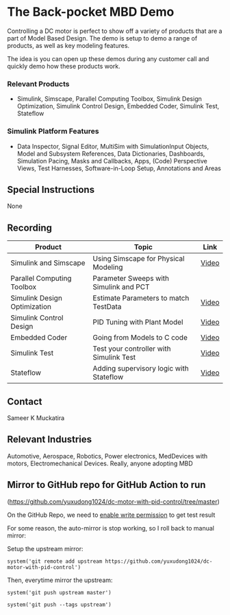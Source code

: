 # The Back-pocket MBD Demo #
Controlling a DC motor is perfect to show off a variety of products that are a part of Model Based Design.
The demo is setup to demo a range of products, as well as key modeling features.

The idea is you can open up these demos during any customer call and quickly demo how these products work.

### Relevant Products ###
  * Simulink, Simscape, Parallel Computing Toolbox, Simulink Design Optimization, Simulink Control Design, Embedded Coder, Simulink Test, Stateflow

### Simulink Platform Features ###
  * Data Inspector, Signal Editor, MultiSim with SimulationInput Objects, Model and Subsystem References, Data Dictionaries, Dashboards, Simulation Pacing, Masks and Callbacks, Apps, (Code) Perspective Views, Test Harnesses, Software-in-Loop Setup, Annotations and Areas


## Special Instructions
None

## Recording
Product                       | Topic                                   | Link
------------------------------| --------------------------------------- | -------------
Simulink and Simscape         | Using Simscape for Physical Modeling    | [Video](https://mathworks.sharepoint.com/:v:/s/aeg/EfuGQS5Bqg5VIgwoCzy88zMBDVNKyf6T4vGjfGFeJXV3cw?e=IcagrR&nav=eyJyZWZlcnJhbEluZm8iOnsicmVmZXJyYWxBcHAiOiJTdHJlYW1XZWJBcHAiLCJyZWZlcnJhbFZpZXciOiJTaGFyZURpYWxvZy1MaW5rIiwicmVmZXJyYWxBcHBQbGF0Zm9ybSI6IldlYiIsInJlZmVycmFsTW9kZSI6InZpZXcifX0%3D)
Parallel Computing Toolbox    | Parameter Sweeps with Simulink and PCT  | <Coming Soon>
Simulink Design Optimization  | Estimate Parameters to match TestData   | [Video](https://mathworks.sharepoint.com/sites/aeg/_layouts/15/stream.aspx?uniqueId=a0e6a4b7%2Da171%2D5bc7%2D3102%2Dbfee16090db2&portal=%7B%22ha%22%3A%22classicstream%22%2C%22hm%22%3A%22view%22%7D&referrer=StreamWebApp%2EWeb&referrerScenario=AddressBarCopied%2Eview%2Ee5999077%2D509f%2D40ad%2D935d%2D62a899b8fa93&scenario=2)
Simulink Control Design       | PID Tuning with Plant Model             | [Video](https://mathworks.sharepoint.com/:v:/s/aeg/Eb1-tiAL1-lURNm2Z6Xkk1kBe1RPrtzo7r2k1VEr0bIzEg?e=HOdmNN&nav=eyJyZWZlcnJhbEluZm8iOnsicmVmZXJyYWxBcHAiOiJTdHJlYW1XZWJBcHAiLCJyZWZlcnJhbFZpZXciOiJTaGFyZURpYWxvZy1MaW5rIiwicmVmZXJyYWxBcHBQbGF0Zm9ybSI6IldlYiIsInJlZmVycmFsTW9kZSI6InZpZXcifX0%3D)
Embedded Coder                | Going from Models to C code             | [Video](https://mathworks.sharepoint.com/:v:/s/aeg/Eb1-tiAL1-lURNm2Z6Xkk1kBe1RPrtzo7r2k1VEr0bIzEg?e=HOdmNN&nav=eyJyZWZlcnJhbEluZm8iOnsicmVmZXJyYWxBcHAiOiJTdHJlYW1XZWJBcHAiLCJyZWZlcnJhbFZpZXciOiJTaGFyZURpYWxvZy1MaW5rIiwicmVmZXJyYWxBcHBQbGF0Zm9ybSI6IldlYiIsInJlZmVycmFsTW9kZSI6InZpZXcifX0%3D)
Simulink Test                 | Test your controller with Simulink Test | [Video](https://mathworks-my.sharepoint.com/:v:/p/smuckati/EWdcxTrI9XFY1jzIjfrdg_MBoz0K0tw_LIxajymUTPemmA?e=XVxgfh&nav=eyJyZWZlcnJhbEluZm8iOnsicmVmZXJyYWxBcHAiOiJTdHJlYW1XZWJBcHAiLCJyZWZlcnJhbFZpZXciOiJTaGFyZURpYWxvZy1MaW5rIiwicmVmZXJyYWxBcHBQbGF0Zm9ybSI6IldlYiIsInJlZmVycmFsTW9kZSI6InZpZXcifX0%3D)
Stateflow                     | Adding supervisory logic with Stateflow | [Video](https://mathworks.sharepoint.com/:v:/s/aeg/EbrV8t6VRbdQu4PDOhPasrUB-0S1919D5tD1XSsOd0wgYw?e=3LpSDa&nav=eyJyZWZlcnJhbEluZm8iOnsicmVmZXJyYWxBcHAiOiJTdHJlYW1XZWJBcHAiLCJyZWZlcnJhbFZpZXciOiJTaGFyZURpYWxvZy1MaW5rIiwicmVmZXJyYWxBcHBQbGF0Zm9ybSI6IldlYiIsInJlZmVycmFsTW9kZSI6InZpZXcifX0%3D)

## Contact
Sameer K Muckatira

## Relevant Industries
Automotive, Aerospace, Robotics, Power electronics, MedDevices with motors, Electromechanical Devices. 
Really, anyone adopting MBD

## Mirror to GitHub repo for GitHub Action to run

(https://github.com/yuxudong1024/dc-motor-with-pid-control/tree/master)

On the GitHub Repo, we need to [enable write permission](https://seekdavidlee.medium.com/how-to-fix-post-repos-check-runs-403-error-on-github-action-workflow-f2c5a9bb67d) to get test result

For some reason, the auto-mirror is stop working, so I roll back to manual mirror:

Setup the upstream mirror:

`system('git remote add upstream https://github.com/yuxudong1024/dc-motor-with-pid-control')`

Then, everytime mirror the upstream:

`system('git push upstream master')`

`system('git push --tags upstream')`